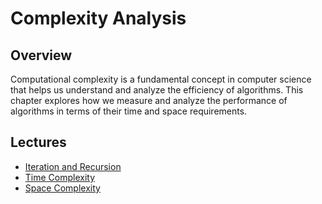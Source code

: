 # Complexity Analysis

## Overview

Computational complexity is a fundamental concept in computer science that helps us understand and analyze the efficiency of algorithms. This chapter explores how we measure and analyze the performance of algorithms in terms of their time and space requirements.


## Lectures

* [Iteration and Recursion](iteration_and_recursion.md)
* [Time Complexity](time_complexity.md)
* [Space Complexity](space_complexity.md)
 
